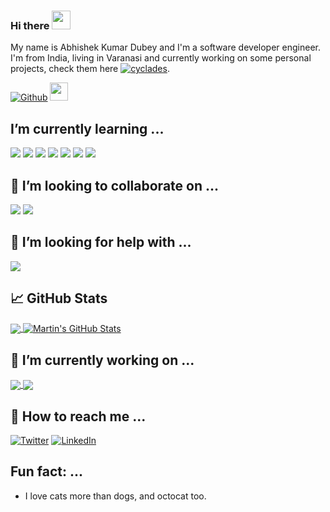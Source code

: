 ### Hi there  <img src="https://raw.githubusercontent.com/MartinHeinz/MartinHeinz/master/wave.gif" width="30px">


My name is Abhishek Kumar Dubey and I'm a software developer engineer. I'm from India, living in Varanasi and currently working on some personal projects, check them here [![cyclades][2.2]][2].


<a target="_blank" href="https://github.com/cyclades1"><img alt="Github" src="https://img.shields.io/badge/GitHub-%2312100E.svg?&style=for-the-badge&logo=Github&logoColor=white" /></a>
<img src="https://visitor-badge.glitch.me/badge?page_id=cyclades1.cyclades1" height=29>



## I’m currently learning ...

![](https://img.shields.io/badge/OS-Linux-informational?style=flat&logo=linux&logoColor=white&color=2bbc8a)
![](https://img.shields.io/badge/Code-JavaScript-informational?style=flat&logo=javascript&logoColor=white&color=2bbc8a)
![](https://img.shields.io/badge/Code-Golang-informational?style=flat&logo=go&logoColor=white&color=2bbc8a)
![](https://img.shields.io/badge/Shell-Bash-informational?style=flat&logo=gnu-bash&logoColor=white&color=2bbc8a)
![](https://img.shields.io/badge/Tools-Docker-informational?style=flat&logo=docker&logoColor=white&color=2bbc8a)
![](https://img.shields.io/badge/Cloud-Digital_Ocean-informational?style=flat&logo=digitalocean&logoColor=white&color=2bbc8a)
![](https://img.shields.io/badge/Framework-Django-informational?style=flat&logo=python&logoColor=white&color=2bbc8a)


## 👯 I’m looking to collaborate on ...

![](https://img.shields.io/badge/Code-Python-informational?style=flat&logo=python&logoColor=white&color=2bbc8a)
![](https://img.shields.io/badge/Code-Java-informational?style=flat&logo=java&logoColor=white&color=2bbc8a)

## 🤔 I’m looking for help with ...

![](https://img.shields.io/badge/Technology-DevOps-informational?style=flat&logo=java&logoColor=white&color=2bbc8a)


## &#x1f4c8; GitHub Stats

<a href="https://github.com/cyclades1/cyclades1">
  <img align="center" src="https://github-readme-stats.vercel.app/api/top-langs/?username=cyclades1&hide=java,html&title_color=ffffff&text_color=c9cacc&icon_color=2bbc8a&bg_color=1d1f21" />
</a>
<a href="https://github.com/cyclades1/cyclades1">
  <img align="center" src="https://github-readme-stats.vercel.app/api?username=cyclades1&show_icons=true&line_height=27&count_private=true&title_color=ffffff&text_color=c9cacc&icon_color=2bbc8a&bg_color=1d1f21" alt="Martin's GitHub Stats" />
</a>

## 🔧  I’m currently working on ...

<a href="https://github.com/cyclades1/Rental">
  <img align="center" src="https://github-readme-stats.vercel.app/api/pin/?username=cyclades1&repo=Rental&title_color=ffffff&text_color=c9cacc&icon_color=2bbc8a&bg_color=1d1f21" />
</a>


<a href="https://github.com/cyclades1/filmwhere">
  <img align="center" src="https://github-readme-stats.vercel.app/api/pin/?username=cyclades1&repo=filmwhere&title_color=ffffff&text_color=c9cacc&icon_color=2bbc8a&bg_color=1d1f21" />
</a>    



## 💬 How to reach me ...

[![Twitter][1.1]][1]  [![LinkedIn][3.2]][3]

##  Fun fact: ...
- I love cats more than dogs, and octocat too.

<!-- links to social media icons -->

<!-- icons with padding -->

[1.1]: http://i.imgur.com/tXSoThF.png (twitter icon with padding)
[2.1]: http://i.imgur.com/0o48UoR.png (github icon with padding)

<!-- icons without padding -->

[1.2]: vippng.com/png/detail/153-1532829_logo-font-etm-twitter-name-logo-png.png (twitter icon without padding)
[2.2]: http://i.imgur.com/9I6NRUm.png (github icon without padding)
[3.2]: https://img.shields.io/badge/linkedin-%230077B5.svg?&style=for-the-badge&logo=linkedin&logoColor=white (LinkedIn icon without padding)


<!-- links to your social media accounts -->

[1]: https://twitter.com/_cyclades_
[2]: https://github.com/cyclades1?tab=repositories
[3]: https://www.linkedin.com/in/abhishek-dubey-32642917b/

